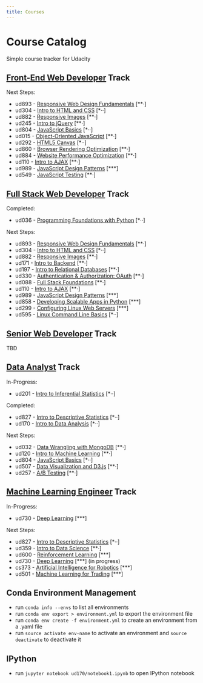 ```yaml
---
title: Courses
---
```


# Course Catalog

Simple course tracker for Udacity

## [Front-End Web Developer](https://www.udacity.com/course/front-end-web-developer-nanodegree--nd001) Track

Next Steps:
* ud893 - [Responsive Web Design Fundamentals](https://www.udacity.com/course/responsive-web-design-fundamentals--ud893) [**·]
* ud304 - [Intro to HTML and CSS](https://www.udacity.com/course/intro-to-html-and-css--ud304) [*··]
* ud882 - [Responsive Images](https://www.udacity.com/course/responsive-images--ud882) [**·]
* ud245 - [Intro to jQuery](https://www.udacity.com/course/intro-to-jquery--ud245) [**·]
* ud804 - [JavaScript Basics](https://www.udacity.com/course/javascript-basics--ud804) [*··]
* ud015 - [Object-Oriented JavaScript](https://www.udacity.com/course/object-oriented-javascript--ud015) [**·]
* ud292 - [HTML5 Canvas](https://www.udacity.com/course/html5-canvas--ud292) [*··]
* ud860 - [Browser Rendering Optimization](https://www.udacity.com/course/browser-rendering-optimization--ud860) [**·]
* ud884 - [Website Performance Optimization](https://www.udacity.com/course/website-performance-optimization--ud884) [**·]
* ud110 - [Intro to AJAX](https://www.udacity.com/course/intro-to-ajax--ud110) [**·]
* ud989 - [JavaScript Design Patterns](https://www.udacity.com/course/javascript-design-patterns--ud989) [***]
* ud549 - [JavaScript Testing](https://www.udacity.com/course/javascript-testing--ud549) [**·]

## [Full Stack Web Developer](https://www.udacity.com/course/full-stack-web-developer-nanodegree--nd004) Track

Completed:
* ud036 - [Programming Foundations with Python](https://www.udacity.com/course/programming-foundations-with-python--ud036) [*··]

Next Steps:
* ud893 - [Responsive Web Design Fundamentals](https://www.udacity.com/course/responsive-web-design-fundamentals--ud893) [**·]
* ud304 - [Intro to HTML and CSS](https://www.udacity.com/course/intro-to-html-and-css--ud304) [*··]
* ud882 - [Responsive Images](https://www.udacity.com/course/responsive-images--ud882) [**·]
* ud171 - [Intro to Backend](https://www.udacity.com/course/intro-to-backend--ud171) [**·]
* ud197 - [Intro to Relational Databases](https://www.udacity.com/course/intro-to-relational-databases--ud197) [**·]
* ud330 - [Authentication & Authorization: OAuth](https://www.udacity.com/course/authentication-authorization-oauth--ud330) [**·]
* ud088 - [Full Stack Foundations](https://www.udacity.com/course/full-stack-foundations--ud088) [**·]
* ud110 - [Intro to AJAX](https://www.udacity.com/course/intro-to-ajax--ud110) [**·]
* ud989 - [JavaScript Design Patterns](https://www.udacity.com/course/javascript-design-patterns--ud989) [***]
* ud858 - [Developing Scalable Apps in Python](https://www.udacity.com/course/developing-scalable-apps-in-python--ud858) [***]
* ud299 - [Configuring Linux Web Servers](https://www.udacity.com/course/configuring-linux-web-servers--ud299) [***]
* ud595 - [Linux Command Line Basics](https://www.udacity.com/course/linux-command-line-basics--ud595) [*··]

## [Senior Web Developer](https://www.udacity.com/course/senior-web-developer-nanodegree-by-google--nd802) Track

TBD

## [Data Analyst](https://www.udacity.com/course/data-analyst-nanodegree--nd002) Track

In-Progress:
* ud201 - [Intro to Inferential Statistics](https://www.udacity.com/course/intro-to-inferential-statistics--ud201) [*··]

Completed:
* ud827 - [Intro to Descriptive Statistics](https://www.udacity.com/course/intro-to-descriptive-statistics--ud827) [*··]
* ud170 - [Intro to Data Analysis](https://www.udacity.com/course/intro-to-data-analysis--ud170) [*··]

Next Steps:
* ud032 - [Data Wrangling with MongoDB](https://www.udacity.com/course/data-wrangling-with-mongodb--ud032) [**·]
* ud120 - [Intro to Machine Learning](https://www.udacity.com/course/intro-to-machine-learning--ud120) [**·]
* ud804 - [JavaScript Basics](https://www.udacity.com/course/javascript-basics--ud804) [*··]
* ud507 - [Data Visualization and D3.js](https://www.udacity.com/course/data-visualization-and-d3js--ud507) [**·]
* ud257 - [A/B Testing](https://www.udacity.com/course/ab-testing--ud257) [**·]

## [Machine Learning Engineer](https://www.udacity.com/course/machine-learning-engineer-nanodegree--nd009) Track

In-Progress:
* ud730 - [Deep Learning](https://www.udacity.com/course/deep-learning--ud730) [***]

Next Steps:
* ud827 - [Intro to Descriptive Statistics](https://www.udacity.com/course/intro-to-descriptive-statistics--ud827) [*··]
* ud359 - [Intro to Data Science](https://www.udacity.com/course/intro-to-data-science--ud359) [**·]
* ud600 - [Reinforcement Learning](https://www.udacity.com/course/reinforcement-learning--ud600) [***]
* ud730 - [Deep Learning](https://www.udacity.com/course/deep-learning--ud730) [***] (in progress)
* cs373 - [Artificial Intelligence for Robotics](https://www.udacity.com/course/artificial-intelligence-for-robotics--cs373) [***]
* ud501 - [Machine Learning for Trading](https://www.udacity.com/course/machine-learning-for-trading--ud501) [***]

## Conda Environment Management

* run `conda info --envs` to list all environments
* run `conda env export > environment.yml` to export the environment file
* run `conda env create -f environment.yml` to create an environment from a .yaml file
* run `source activate env-name` to activate an environment and `source deactivate` to deactivate it

## IPython

* run `jupyter notebook ud170/notebook1.ipynb` to open IPython notebook